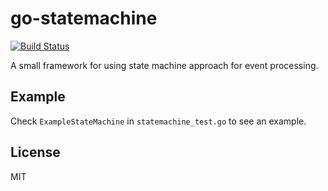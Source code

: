 # go-statemachine

[![Build Status](https://travis-ci.org/tchap/go-statemachine.png?branch=master)](https://travis-ci.org/tchap/go-statemachine)

A small framework for using state machine approach for event processing.

## Example

Check `ExampleStateMachine` in `statemachine_test.go` to see an example.

## License

MIT
